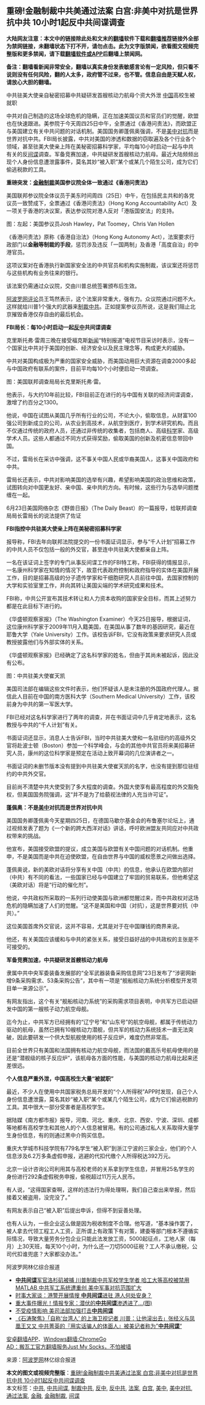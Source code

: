  <h2>重磅!金融制裁中共美通过法案 白宫:非美中对抗是世界抗中共 10小时1起反中共间谍调查</h2> <p class="notice"><b>大陆网友注意：本文中的链接除此处和文末的<a href="https://github.com/bannedbook/fanqiang" >翻墙</a>软件下载和<a href="https://github.com/killgcd/justmysocks/blob/master/README.md">翻墙推荐</a>链接外全部为禁网链接，未翻墙状态下打不开，请勿点击。此为文字版禁闻，欲看图文视频完整版和更多禁闻，请下载<a href="https://github.com/bannedbook/fanqiang">翻墙软件或APP</a>后翻墙上禁闻网。</p><p>备注：翻墙看新闻非常安全，翻墙以真实身份发表敏感言论有一定风险，但只看不说则没有任何风险，翻的人太多，政府管不过来，也不管。信息自由是天赋人权，请放心大胆的翻墙。</b></p>  <div class="entry"> <p id="summary">中共驻美大使亲自秘密招募中共疑研发首艘核动力航母个资大外泄 <span class='wp_keywordlink_affiliate'><a href="https://www.bannedbook.org/" title="中国" target="_blank">中国</a></span>高校生被就职</p> <p>中共对自己制造的这场全球危机的隐瞒，正在加速美国议员和官员们的觉醒，欧盟也在快速跟进。美参院于今天周四25日中午，全票通过《香港问责法》，而欧盟正与美国建立有关中共问题的对话机制。美国国务卿蓬佩奥强调，不是<a href="https://www.bannedbook.org/bnews/tag/%E7%BE%8E%E4%B8%AD%E5%AF%B9%E6%8A%97/" class="st_tag internal_tag" rel="tag" title="标签 美中对抗 下的日志">美中对抗</a>而是世界对抗中共。FBI局长披露，中共对美国的渗透和数据的窃取遍及各个行业各个领域，甚至驻美大使亲上阵在美秘密招募科学家，平均每10小时启动一起与中共有关的反<a href="https://www.bannedbook.org/bnews/tag/%e9%97%b4%e8%b0%8d/" class="st_tag internal_tag" rel="tag" title="标签 间谍 下的日志">间谍</a>调查。军备竞赛加速，中共疑研发首艘核动力航母。最近大陆频频出现个人身份信息遭泄露事件，莫名其妙“被入职”某个或某几个陌生公司，成为它们偷逃税款的工具。</p> <p><strong>重磅突发：<a href="https://www.bannedbook.org/bnews/tag/%E9%87%91%E8%9E%8D%E5%88%B6%E8%A3%81/" class="st_tag internal_tag" rel="tag" title="标签 金融制裁 下的日志">金融制裁</a>美国参议院全体一致通过《香港问责法》</strong></p> <p>美国联邦参议院全体议员于美东时间周四（25日）中午，在包括民主共和的各党议员一致赞成下，全票通过《香港问责法》（Hong Kong Accountability Act）及一项关于香港的决议案，表达参议院对港人反对「港版国安法」的支持。</p> <p>图：左起：美国参议员Josh Hawley，Pat Toomey，Chris Van Hollen</p> <p>《香港问责法》原称《香港自治法》（Hong Kong Autonomy Act），法案要求行政部门以<strong>金融等制裁的手段</strong>，惩罚涉及违反「一国两制」及香港「高度自治」的中港官员。</p> <p>这项议案对在香港执行新国家安全法的中共官员和机构实施制裁，该议案还将惩罚与这些机构有业务往来的银行。</p> <p>该法案仍需通过众议院，交由川普总统签署颁布后生效。</p> <p><span class='wp_keywordlink_affiliate'><a href="https://www.aboluowang.com/" title="阿波罗网" target="_blank">阿波罗网</a></span><span class='wp_keywordlink_affiliate'><a href="https://www.bannedbook.org/bnews/comments/" title="新闻评论" target="_blank">评论</a></span>员王笃然表示，这个法案非常重大，强有力。众议院通过问题不大。这样就给川普1个强大的武器来<a href="https://www.bannedbook.org/bnews/tag/%E5%88%B6%E8%A3%81%E4%B8%AD%E5%85%B1/" class="st_tag internal_tag" rel="tag" title="标签 制裁中共 下的日志">制裁中共</a>。正如提案参议员所说，这是我们阻止北京摧毁香港仅存自由的最后机会。</p> <p><strong>FBI局长：每10小时启动一起<a href="https://www.bannedbook.org/bnews/tag/%E5%8F%8D%E4%B8%AD/" class="st_tag internal_tag" rel="tag" title="标签 反中 下的日志">反中</a>共间谍调查</strong></p> <p>克里斯托弗·雷周三晚在接受福克斯<span class='wp_keywordlink_affiliate'><a href="https://www.bannedbook.org/" title="新闻">新闻</a></span>“特别报道”电视节目采访时表示，没有一个国家比中共对于美国的创新、经济安全以及民主理念等，构成更大的威胁。</p> <p>中共对美国构成极为严重的国家安全威胁，而美国动用巨大资源在调查2000多起与中国政府有联系的案件，目前平均每10个小时便启动一项调查。</p> <p>图：美国联邦调查局局长克里斯托弗·雷。</p>  <p>他表示，与大约10年前比较，FBI目前正在进行的与中国有关联的经济间谍调查，激增了约百分之1300。</p> <p>他说，中国在试图从美国几乎所有行业的公司，不论大小，偷取信息，从财富100强公司到新成立的公司，从农业到高技术，从航空到医疗，到学术研究机构。而且不仅通过传统的政府人员，还通过非传统的收集者，包括商人、高级<span class='wp_keywordlink'><a href="https://www.bannedbook.org/forum11/topic309.html" title="禁片：“科学”的棍子" target="_blank">科学</a></span>家、高级学术人员。这些人都通过不同方式获得奖励，偷取美国的创新及机密信息带回中国。</p> <p>不过，雷局长在采访中强调，这不事关中国人民或华裔美国人，这事关中国政府和中共。</p> <p>雷局长还表示，中共对影响美国的选举有兴趣，希望影响美国的政治思维和政策，试图转向对中国更友好、亲中国、亲中共的方向。有时候，这些行为与选举问题搅缠在一起。</p> <p>6月23日美国网络杂志《野兽日报》（The Daily Beast）的一篇报导，给联邦调查局局长雷局长的说法提供了佐证</p> <p><strong>FBI指控中共驻美大使亲上阵在美秘密招募科学家</strong></p> <p>报导称，FBI去年向联邦法院提交的一份书面证词显示，参与“千人计划”招募工作的中共人员不仅包括一般的外交官，甚至连中共驻美大使都亲自上阵。</p> <p>一名在该证词上签字的专门从事反间谍工作的FBI特工称，FBI获得的情报显示，一名康州科学家在知情的情况下，故意代表政府控制和政府指导的实体在美国开展工作，目的是招募高级的分子遗传学家和干细胞研究人员前往中国，去国家控制的大学和实验室里工作，并向其转让美国尖端的学术研究成果和技术。</p> <p>FBI称，中共公开宣布其技术转让和人力资本收购的国家安全目标，而其上述努力都是在此目标下进行的。</p> <p>《华盛顿观察家报》（The Washington Examiner）今天25日报导，根据证词，这位康州科学家于2009年11月入籍美国，在美国从事了数年的基因研究，最近在耶鲁大学（Yale University）工作。该校告诉FBI，它没有政策来要求研究人员或教授披露他们与外部实体的关系。</p> <p>《华盛顿观察家报》已经确定了这名科学家的姓名，但由于其尚未被起诉，因此没有公布。</p> <p>图：中共驻美大使崔天凯</p> <p>美国司法部在编辑这些文件时表示，他们怀疑该人是未注册的外国政府代理人。据信此人目前在中国的南方医科大学（Southern Medical University）工作，该校前身为中共的第一军医大学。</p>  <p>FBI已经对这名科学家进行了两年的调查，并在书面证词中几乎肯定地表示，这名教授与中共的“千人计划”有关。</p> <p>书面证词还显示，消息人士告诉FBI，当时中共驻美大使和一名驻纽约的高级外交官将赴波士顿（Boston）参加一个科学峰会，与会的其他中共官员将来美招募研究人员，康州的这位科学家是预定在活动上致开幕词的几位演讲者之一。</p> <p>书面证词的未删节版本没有提到中共驻美大使崔天凯的名字，也没有提到那位驻纽约的中共外交官。</p> <p>目前尚不清楚中共大使受到了多大程度的调查。外国大使享有最高程度的外交豁免权，但美国国务院强调，这“并不是为了给藐视法律的人充当许可证”。</p> <p><strong>蓬佩奥：不是<a href="https://www.bannedbook.org/bnews/tag/%e7%be%8e%e4%b8%ad/" class="st_tag internal_tag" rel="tag" title="标签 美中 下的日志">美中</a>对抗而是世界对抗中共</strong></p> <p>美国国务卿蓬佩奥今天星期四25日，在德国马歇尔基金会的布鲁塞尔论坛上，通过视频发表了题为《一个新的跨大西洋对话》讲话，呼吁欧洲盟友共同应对中共政权带来的挑战。</p> <p>他宣布，美国接受欧盟的提议，成立美国与欧盟有关中国问题的对话机制。他重申，不是美国而是中共在迫使欧盟，在自由世界与中国的威权愿景之间做出选择。</p> <p>蓬佩奥说，新的美欧对话将分享有关中国（中共）的信息，他承认在欧盟内部对（中共）有不同的看法，一些国家已经与中国建立了牢固的贸易联系，但他希望这（美欧对话）将是“行动的催化剂”。</p> <p>他说，中共政权所采取的一系列行动使美国与欧洲都觉醒过来，而中共政权对这场危机的隐瞒加速了人们的觉醒。“这不是美国和中国（对抗），这是世界要对抗（中共）。”</p> <p>这位美国首席外交官说，这并不容易，尤其是对于在中国赚钱的商界来说。</p> <p>他还，有关美国应该缓和与中共的紧张关系，接受日益好战的中共政权的主张是不可接受的。</p> <p><strong>军备竞赛加速，中共疑研发首艘核动力航母</strong></p> <p>隶属中共中央军委装备发展部的“全军武器装备采购信息网”23日发布了“涉密网新增9条采购需求、53条采购公告”，其中有一项是“舰船核动力系统分析模型开发项目单一来源公示”。</p>  <p>有网友指出，这个有关“舰船核动力系统”的采购需求项目表明，中共军方已启动研发中国的第一艘核子动力航空母舰。</p> <p>迄今为止，中共军方已经拥有的“辽宁号”和“山东号”的航空母舰，都属于传统动力驱动的航母，虽然已拥有10艘核动力潜舰，但共军的核动力系统技术一直无法突破，因此要研发一个供大型航舰使用的核子反应炉，难度仍然非常高。</p> <p>目前全世界只有美国和法国拥有核动力航空母舰，而法国的戴高乐号航母使用的是还是“潜舰级的核子反应炉”，该航母各方面的性能，与美国的核动力航母比起来还差很远。</p> <p><strong>个人信息严重外泄，中国高校生大量“被就职”</strong></p> <p>最近，不少人在使用中共国家税务总局开发的“个人所得税”APP时发现，自己个人身份信息遭泄露，莫名其妙“被入职”某个或某几个陌生公司，成为它们偷逃税款的工具。其中很大一部分受害者是高校学生。</p> <p>据陆媒《南方都市报》报导，河南、河北、重庆、北京、西安、宁波、深圳、成都等地都有高校学生和其他人的个人信息被冒用。有的公司通过私人关系取得大量学生身份信息，有的则通过黑中介购买信息。</p> <p>重庆大学城市科技学院有779名学生“被入职”到浙江宁波的三家企业，他们的个人信息涉及6.2万多条虚假申报，逃避的代扣代缴个人所得税达392万元。</p> <p>北京一设计咨询公司利用其与高校老师的关系拿到学生信息，并冒用25名学生的身份进行292条虚假税务申报，偷税超过11万元人民币。</p> <p>有人说，“这得国家查啊，这样的违法行为得处理啊，我们自己查出来举报，然后接着又被盗用，没完没了。”</p> <p>有网友表示自己“被入职”后提出申诉，但得不到妥善处理。</p> <p>也有人认为，一些企业这么做是因为税收制度不合理。他写道，“基本操作罢了，被人拿去代领工程工人工资，正所谓上有政策下有对策，建委等部门根本不遵循实际情况，导致大量劳务分包企业只能此法发放工资，5000起征点，工地人家（每月）上30天班，每天10个小时，为什么还一刀切5000征税？工人不承认缴税，公司代扣谁兜底？大家都没办法。”</p> <p>阿波罗网林亿综合报道</p> <p></p>  <p></p> <ul class='op-related-articles' title='相关阅读'> <li><a href='https://www.bannedbook.org/bnews/comments/20200614/1344576.html' target='_blank'><b>中共间谍</b>军官洛杉矶被捕 川普制裁中共军校学生学者 哈工大等高校被禁用MATLAB 中共军工系统遭重创 美中军事对抗范围扩大</a></li> <li><a href='https://www.bannedbook.org/bnews/headline/20200611/1343259.html' target='_blank'>时事大家谈：港警开展情搜 <b>中共间谍</b>进驻 港人何处安身？</a></li> <li><a href='https://www.bannedbook.org/bnews/topimagenews/20200520/1331396.html' target='_blank'>重大事件曝光！情报专家：潜伏的<b>中共间谍</b>渗透进了...(图)</a></li> <li><a href='https://www.bannedbook.org/bnews/cbnews/20200420/1315799.html' target='_blank'>不受疫情影响 美司法部加强打击<b>中共间谍</b></a></li> <li><a href='https://www.bannedbook.org/bnews/bannedvideo/20200419/1315288.html' target='_blank'>《石涛聚焦》「自称‘台湾人’ 的上海卫视记者 川普：让他滚出去」张经义与凤凰王又又 中共菁英的『用实话骗人的体面人』被美记者称为”<b>中共间谍</b>“  </a></li> </ul> <div class="texttj"> <a href="https://github.com/bannedbook/fanqiang/wiki/%E7%A6%81%E9%97%BB%E7%BD%91%E5%AE%89%E5%8D%93%E7%BF%BB%E5%A2%99%E6%96%B0%E9%97%BBAPP" target="_blank">安卓翻墙APP</a>、<a href="https://github.com/bannedbook/fanqiang/wiki/Chrome%E4%B8%80%E9%94%AE%E7%BF%BB%E5%A2%99%E5%8C%85" target="_blank">Windows翻墙:ChromeGo</a><br/> <a href="https://github.com/killgcd/justmysocks/blob/master/README.md" target="_blank">AD：搬瓦工官方翻墙服务Just My Socks，不怕被墙</a> </div><p> 来源：<a href="https://www.aboluowang.com/2020/0626/1469780.html" target="_blank">阿波罗网</a>林亿综合报道 </p><a name='sharetosocial'></a>         <div><b>本文的图文或视频完整版</b>：<a href='https://www.bannedbook.org/bnews/topimagenews/20200626/1350826.html'>重磅!金融制裁中共美通过法案 白宫:非美中对抗是世界抗中共 10小时1起反中共间谍调查</a></div>  </div><!--END ENTRY--> <div class="postfooter"> <div>本文标签：<a href="https://www.bannedbook.org/bnews/tag/%e4%b8%ad%e5%85%b1/" rel="tag">中共</a>, <a href="https://www.bannedbook.org/bnews/tag/%e4%b8%ad%e5%85%b1%e9%97%b4%e8%b0%8d/" rel="tag">中共间谍</a>, <a href="https://www.bannedbook.org/bnews/tag/%E5%88%B6%E8%A3%81%E4%B8%AD%E5%85%B1/" rel="tag">制裁中共</a>, <a href="https://www.bannedbook.org/bnews/tag/%E5%8F%8D%E4%B8%AD/" rel="tag">反中</a>, <a href="https://www.bannedbook.org/bnews/tag/%E5%8F%8D%E4%B8%AD%E5%85%B1/" rel="tag">反中共</a>, <a href="https://www.bannedbook.org/bnews/tag/%E6%B3%95%E6%A1%88/" rel="tag">法案</a>, <a href="https://www.bannedbook.org/bnews/tag/%e7%99%bd%e5%ae%ab/" rel="tag">白宫</a>, <a href="https://www.bannedbook.org/bnews/tag/%e7%be%8e%e4%b8%ad/" rel="tag">美中</a>, <a href="https://www.bannedbook.org/bnews/tag/%E7%BE%8E%E4%B8%AD%E5%AF%B9%E6%8A%97/" rel="tag">美中对抗</a>, <a href="https://www.bannedbook.org/bnews/tag/%E9%80%9A%E8%BF%87%E6%B3%95%E6%A1%88/" rel="tag">通过法案</a>, <a href="https://www.bannedbook.org/bnews/tag/%E9%87%91%E8%9E%8D/" rel="tag">金融</a>, <a href="https://www.bannedbook.org/bnews/tag/%E9%87%91%E8%9E%8D%E5%88%B6%E8%A3%81/" rel="tag">金融制裁</a>, <a href="https://www.bannedbook.org/bnews/tag/%e9%97%b4%e8%b0%8d/" rel="tag">间谍</a></div>  </div><!--END POSTFOOTER--> 